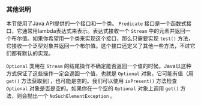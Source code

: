 ### 其他说明

本节使用了Java API提供的一个接口和一个类。 `Predicate` 接口是一个函数式接口，它通常用lambda表达式来表示。表达式接收一个 `Stream` 中的元素并返回一个布尔值。如果你希望用一个类来实现这个接口，那么只需要实现 `test()` 方法，它接收一个泛型对象并返回一个布尔值。这个接口还定义了其他一些方法，不过它们都有默认的实现。

`Optional` 类用在 `Stream` 的结尾操作不确定能否返回一个值的时候。Java以这种方式保证了这些操作一定会返回一个值，也就是 `Optional` 对象，它可能有值（用 `get()` 方法获取到），也可能是空的。我们可以使用 `isPresent()` 方法检查 `Optional` 对象是否是空的。如果你在一个空的 `Optional` 对象上调用 `get()` 方法，则会抛出一个 `NoSuchElementException` 。

